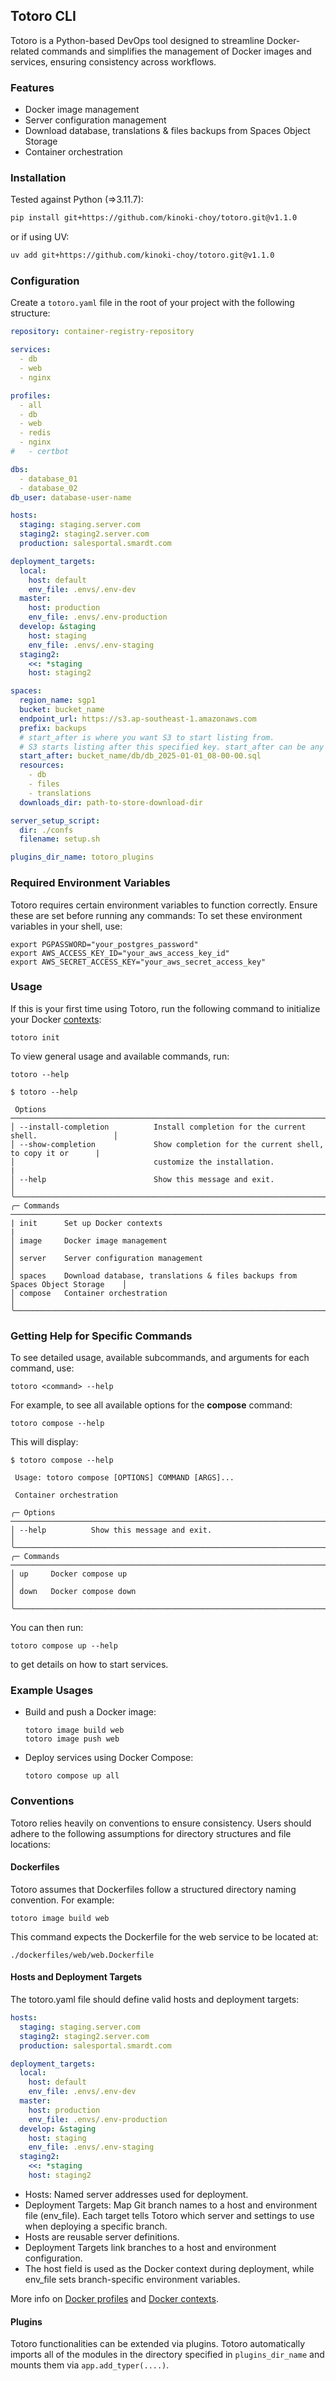 ## Totoro CLI

Totoro is a Python-based DevOps tool designed to streamline Docker-related commands and simplifies the management of Docker images and services, ensuring consistency across workflows.

### Features
- Docker image management
- Server configuration management
- Download database, translations & files backups from Spaces Object Storage
- Container orchestration

### Installation
Tested against Python (=>3.11.7):

```sh
pip install git+https://github.com/kinoki-choy/totoro.git@v1.1.0
```
or if using UV:
```sh
uv add git+https://github.com/kinoki-choy/totoro.git@v1.1.0
```

### Configuration
Create a `totoro.yaml` file in the root of your project with the following structure:

```yaml
repository: container-registry-repository

services:
  - db
  - web
  - nginx

profiles:
  - all
  - db
  - web
  - redis
  - nginx
#   - certbot

dbs:
  - database_01
  - database_02
db_user: database-user-name

hosts:
  staging: staging.server.com
  staging2: staging2.server.com
  production: salesportal.smardt.com

deployment_targets:
  local:
    host: default
    env_file: .envs/.env-dev
  master:
    host: production
    env_file: .envs/.env-production
  develop: &staging
    host: staging
    env_file: .envs/.env-staging
  staging2:
    <<: *staging
    host: staging2

spaces:
  region_name: sgp1
  bucket: bucket_name
  endpoint_url: https://s3.ap-southeast-1.amazonaws.com
  prefix: backups
  # start_after is where you want S3 to start listing from.
  # S3 starts listing after this specified key. start_after can be any key in the bucket.
  start_after: bucket_name/db/db_2025-01-01_08-00-00.sql
  resources:
    - db
    - files
    - translations
  downloads_dir: path-to-store-download-dir

server_setup_script:
  dir: ./confs
  filename: setup.sh

plugins_dir_name: totoro_plugins
```

### Required Environment Variables
Totoro requires certain environment variables to function correctly. Ensure these are set before running any commands:
To set these environment variables in your shell, use:
```
export PGPASSWORD="your_postgres_password"
export AWS_ACCESS_KEY_ID="your_aws_access_key_id"
export AWS_SECRET_ACCESS_KEY="your_aws_secret_access_key"
```

### Usage
If this is your first time using Totoro, run the following command to initialize your Docker [contexts](https://docs.docker.com/engine/manage-resources/contexts/):
```
totoro init
```

To view general usage and available commands, run:
```
totoro --help
```
```
$ totoro --help

 Options ─────────────────────────────────────────────────────────────────────────────────╮
│ --install-completion          Install completion for the current shell.                 │
│ --show-completion             Show completion for the current shell, to copy it or      |
│                               customize the installation.                               |
│ --help                        Show this message and exit.                               │
╰─────────────────────────────────────────────────────────────────────────────────────────╯
╭─ Commands ──────────────────────────────────────────────────────────────────────────────╮
| init      Set up Docker contexts                                                        |
│ image     Docker image management                                                       │
│ server    Server configuration management                                               │
│ spaces    Download database, translations & files backups from Spaces Object Storage    │
│ compose   Container orchestration                                                       │
╰─────────────────────────────────────────────────────────────────────────────────────────╯
```

### Getting Help for Specific Commands

To see detailed usage, available subcommands, and arguments for each command, use:
```
totoro <command> --help
```

For example, to see all available options for the **compose** command:
```
totoro compose --help
```

This will display:
```
$ totoro compose --help

 Usage: totoro compose [OPTIONS] COMMAND [ARGS]...

 Container orchestration

╭─ Options ──────────────────────────────────────────────────────────────────────────────╮
│ --help          Show this message and exit.                                            │
╰────────────────────────────────────────────────────────────────────────────────────────╯
╭─ Commands ─────────────────────────────────────────────────────────────────────────────╮
│ up     Docker compose up                                                               │
│ down   Docker compose down                                                             │
╰────────────────────────────────────────────────────────────────────────────────────────╯
```
You can then run:
```
totoro compose up --help
```
to get details on how to start services.

### Example Usages
- Build and push a Docker image:
    ```
    totoro image build web
    totoro image push web
    ```
- Deploy services using Docker Compose:
    ```
    totoro compose up all
    ```
### Conventions
Totoro relies heavily on conventions to ensure consistency. Users should adhere to the following assumptions for directory structures and file locations:

#### Dockerfiles
Totoro assumes that Dockerfiles follow a structured directory naming convention. For example:
```
totoro image build web
```
This command expects the Dockerfile for the web service to be located at:
```
./dockerfiles/web/web.Dockerfile
```
#### Hosts and Deployment Targets
The totoro.yaml file should define valid hosts and deployment targets:

```yaml
hosts:
  staging: staging.server.com
  staging2: staging2.server.com
  production: salesportal.smardt.com

deployment_targets:
  local:
    host: default
    env_file: .envs/.env-dev
  master:
    host: production
    env_file: .envs/.env-production
  develop: &staging
    host: staging
    env_file: .envs/.env-staging
  staging2:
    <<: *staging
    host: staging2
```
- Hosts: Named server addresses used for deployment.
- Deployment Targets: Map Git branch names to a host and environment file (env_file). Each target tells Totoro which server and settings to use when deploying a specific branch.
- Hosts are reusable server definitions.
- Deployment Targets link branches to a host and environment configuration.
- The host field is used as the Docker context during deployment, while env_file sets branch-specific environment variables.

More info on [Docker profiles](https://docs.docker.com/compose/how-tos/profiles/) and [Docker contexts](https://docs.docker.com/engine/manage-resources/contexts/).

#### Plugins
Totoro functionalities can be extended via plugins. Totoro automatically imports all of the modules in the directory specified in `plugins_dir_name` and mounts them via `app.add_typer(....)`.
